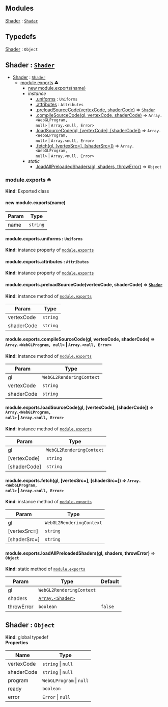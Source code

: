 ## Modules

<dl>
<dt><a href="#module_Shader">Shader</a> : <code><a href="#Shader">Shader</a></code></dt>
<dd></dd>
</dl>

## Typedefs

<dl>
<dt><a href="#Shader">Shader</a> : <code>Object</code></dt>
<dd></dd>
</dl>

<a name="module_Shader"></a>

## Shader : [<code>Shader</code>](#Shader)

* [Shader](#module_Shader) : [<code>Shader</code>](#Shader)
    * [module.exports](#exp_module_Shader--module.exports) ⏏
        * [new module.exports(name)](#new_module_Shader--module.exports_new)
        * _instance_
            * [.uniforms](#module_Shader--module.exports+uniforms) : <code>Uniforms</code>
            * [.attributes](#module_Shader--module.exports+attributes) : <code>Attributes</code>
            * [.preloadSourceCode(vertexCode, shaderCode)](#module_Shader--module.exports+preloadSourceCode) ⇒ [<code>Shader</code>](#Shader)
            * [.compileSourceCode(gl, vertexCode, shaderCode)](#module_Shader--module.exports+compileSourceCode) ⇒ <code>Array.&lt;WebGLProgram, null&gt;</code> \| <code>Array.&lt;null, Error&gt;</code>
            * [.loadSourceCode(gl, [vertexCode], [shaderCode])](#module_Shader--module.exports+loadSourceCode) ⇒ <code>Array.&lt;WebGLProgram, null&gt;</code> \| <code>Array.&lt;null, Error&gt;</code>
            * [.fetch(gl, [vertexSrc&#x3D;], [shaderSrc&#x3D;])](#module_Shader--module.exports+fetch) ⇒ <code>Array.&lt;WebGLProgram, null&gt;</code> \| <code>Array.&lt;null, Error&gt;</code>
        * _static_
            * [.loadAllPreloadedShaders(gl, shaders, throwError)](#module_Shader--module.exports.loadAllPreloadedShaders) ⇒ <code>Object</code>

<a name="exp_module_Shader--module.exports"></a>

### module.exports ⏏
**Kind**: Exported class  
<a name="new_module_Shader--module.exports_new"></a>

#### new module.exports(name)

| Param | Type |
| --- | --- |
| name | <code>string</code> | 

<a name="module_Shader--module.exports+uniforms"></a>

#### module.exports.uniforms : <code>Uniforms</code>
**Kind**: instance property of [<code>module.exports</code>](#exp_module_Shader--module.exports)  
<a name="module_Shader--module.exports+attributes"></a>

#### module.exports.attributes : <code>Attributes</code>
**Kind**: instance property of [<code>module.exports</code>](#exp_module_Shader--module.exports)  
<a name="module_Shader--module.exports+preloadSourceCode"></a>

#### module.exports.preloadSourceCode(vertexCode, shaderCode) ⇒ [<code>Shader</code>](#Shader)
**Kind**: instance method of [<code>module.exports</code>](#exp_module_Shader--module.exports)  

| Param | Type |
| --- | --- |
| vertexCode | <code>string</code> | 
| shaderCode | <code>string</code> | 

<a name="module_Shader--module.exports+compileSourceCode"></a>

#### module.exports.compileSourceCode(gl, vertexCode, shaderCode) ⇒ <code>Array.&lt;WebGLProgram, null&gt;</code> \| <code>Array.&lt;null, Error&gt;</code>
**Kind**: instance method of [<code>module.exports</code>](#exp_module_Shader--module.exports)  

| Param | Type |
| --- | --- |
| gl | <code>WebGL2RenderingContext</code> | 
| vertexCode | <code>string</code> | 
| shaderCode | <code>string</code> | 

<a name="module_Shader--module.exports+loadSourceCode"></a>

#### module.exports.loadSourceCode(gl, [vertexCode], [shaderCode]) ⇒ <code>Array.&lt;WebGLProgram, null&gt;</code> \| <code>Array.&lt;null, Error&gt;</code>
**Kind**: instance method of [<code>module.exports</code>](#exp_module_Shader--module.exports)  

| Param | Type |
| --- | --- |
| gl | <code>WebGL2RenderingContext</code> | 
| [vertexCode] | <code>string</code> | 
| [shaderCode] | <code>string</code> | 

<a name="module_Shader--module.exports+fetch"></a>

#### module.exports.fetch(gl, [vertexSrc&#x3D;], [shaderSrc&#x3D;]) ⇒ <code>Array.&lt;WebGLProgram, null&gt;</code> \| <code>Array.&lt;null, Error&gt;</code>
**Kind**: instance method of [<code>module.exports</code>](#exp_module_Shader--module.exports)  

| Param | Type |
| --- | --- |
| gl | <code>WebGL2RenderingContext</code> | 
| [vertexSrc=] | <code>string</code> | 
| [shaderSrc=] | <code>string</code> | 

<a name="module_Shader--module.exports.loadAllPreloadedShaders"></a>

#### module.exports.loadAllPreloadedShaders(gl, shaders, throwError) ⇒ <code>Object</code>
**Kind**: static method of [<code>module.exports</code>](#exp_module_Shader--module.exports)  

| Param | Type | Default |
| --- | --- | --- |
| gl | <code>WebGL2RenderingContext</code> |  | 
| shaders | [<code>Array.&lt;Shader&gt;</code>](#Shader) |  | 
| throwError | <code>boolean</code> | <code>false</code> | 

<a name="Shader"></a>

## Shader : <code>Object</code>
**Kind**: global typedef  
**Properties**

| Name | Type |
| --- | --- |
| vertexCode | <code>string</code> \| <code>null</code> | 
| shaderCode | <code>string</code> \| <code>null</code> | 
| program | <code>WebGLProgram</code> \| <code>null</code> | 
| ready | <code>boolean</code> | 
| error | <code>Error</code> \| <code>null</code> | 


